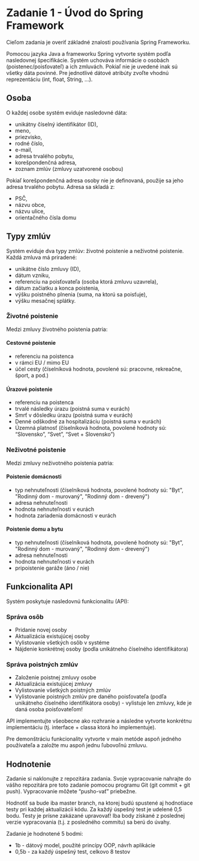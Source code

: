 # Zadanie 1 - Úvod do Spring Framework
Cieľom zadania je overiť základné znalosti používania Spring Frameworku.

Pomocou jazyka Java a frameworku Spring vytvorte systém podľa nasledovnej špecifikácie. 
Systém uchováva informácie o osobách (poistenec/poisťovateľ) a ich zmluvách. 
Pokiaľ nie je uvedené inak sú všetky dáta povinné. Pre jednotlivé dátové atribúty zvoľte vhodnú reprezentáciu (int, float, String, ...).

## Osoba
O každej osobe systém eviduje nasledovné dáta: 
 - unikátny číselný identifikátor (ID), 
 - meno, 
 - priezvisko, 
 - rodné číslo, 
 - e-mail,
 - adresa trvalého pobytu, 
 - korešpondenčná adresa, 
 - zoznam zmlúv (zmluvy uzatvorené osobou)

Pokiaľ korešpondenčná adresa osoby nie je definovaná, použije sa jeho adresa trvalého pobytu. Adresa sa skladá z: 
 - PSČ, 
 - názvu obce, 
 - názvu ulice, 
 - orientačného čísla domu

## Typy zmlúv
Systém eviduje dva typy zmlúv: životné poistenie a neživotné poistenie. Každá zmluva má priradené: 
 - unikátne číslo zmluvy (ID), 
 - dátum vzniku,
 - referenciu na poisťovateľa (osoba ktorá zmluvu uzavrela),
 - dátum začiatku a konca poistenia,
 - výšku poistného plnenia (suma, na ktorú sa poisťuje),
 - výšku mesačnej splátky. 

### Životné poistenie
Medzi zmluvy životného poistenia patria:

#### Cestovné poistenie
 - referenciu na poistenca
 - v rámci EU / mimo EU
 - účel cesty (číselníková hodnota, povolené sú: pracovne, rekreačne, šport, a pod.)

#### Úrazové poistenie
 - referenciu na poistenca
 - trvalé následky úrazu	(poistná suma v eurách)
 - Smrť v dôsledku úrazu (poistná suma v eurách)
 - Denné odškodné za hospitalizáciu (poistná suma v eurách)
 - Územná platnosť (číselníková hodnota, povolené hodnoty sú: “Slovensko”, “Svet”, “Svet + Slovensko”)

### Neživotné poistenie
Medzi zmluvy neživotného poistenia patria:

#### Poistenie domácnosti 
 - typ nehnuteľnosti (číselníková hodnota, povolené hodnoty sú: "Byt", "Rodinný dom - murovaný", "Rodinný dom - drevený")
 - adresa nehnuteľnosti
 - hodnota nehnuteľnosti v eurách 
 - hodnota zariadenia domácnosti v eurách 

#### Poistenie domu a bytu
 - typ nehnuteľnosti (číselníková hodnota, povolené hodnoty sú: "Byt", "Rodinný dom - murovaný", "Rodinný dom - drevený")
 - adresa nehnuteľnosti
 - hodnota nehnuteľnosti v eurách 
 - pripoistenie garáže (áno / nie)

## Funkcionalita API
Systém poskytuje nasledovnú funkcionalitu (API):

### Správa osôb
 - Pridanie novej osoby
 - Aktualizácia existujúcej osoby
 - Vylistovanie všetkých osôb v systéme
 - Nájdenie konkrétnej osoby (podla unikátneho číselného identifikátora)

### Správa poistných zmlúv
 - Založenie poistnej zmluvy osobe
 - Aktualizácia existujúcej zmluvy
 - Vylistovanie všetkých poistných zmlúv
 - Vylistovanie poistných zmlúv pre daného poisťovateľa (podľa unikátneho číselného identifikátora osoby) - vylistuje len zmluvy, kde je daná osoba poisťovateľom!

API implementujte všeobecne ako rozhranie a následne vytvorte konkrétnu implementáciu (tj. interface + classa ktorá ho implementuje). 

Pre demonštráciu funkcionality vytvorte v main metóde aspoň jedného používateľa a založte mu aspoň jednu ľubovoľnú zmluvu.

## Hodnotenie
Zadanie si naklonujte z repozitára zadania. Svoje vypracovanie nahrajte do vášho repozitára pre toto zadanie pomocou programu Git (git commit + git push). Vypracovanie môžete “pusho-vať” priebežne. 

Hodnotiť sa bude iba master branch, na ktorej budú spustené aj hodnotiace testy pri každej aktualizácii kódu. Za každý úspešný test je udelené 0,5 bodu. Testy je prísne zakázané upravovať! Iba body získané z poslednej verzie vypracovania (t.j. z posledného commitu) sa berú do úvahy. 

Zadanie je hodnotené 5 bodmi:
 - 1b - dátový model, použité princípy OOP, návrh aplikácie
 - 0,5b - za každý úspešný test, celkovo 8 testov
